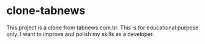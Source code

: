 # clone-tabnews

This project is a clone from tabnews.com.br. This is for educational purpose only. I want to improve and polish my skills as a developer.
